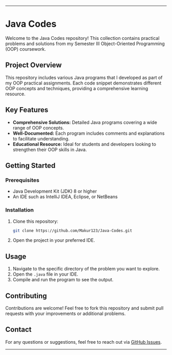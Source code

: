 

---

# Java Codes

Welcome to the Java Codes repository! This collection contains practical problems and solutions from my Semester III Object-Oriented Programming (OOP) coursework.

## Project Overview

This repository includes various Java programs that I developed as part of my OOP practical assignments. Each code snippet demonstrates different OOP concepts and techniques, providing a comprehensive learning resource.

## Key Features

- **Comprehensive Solutions:** Detailed Java programs covering a wide range of OOP concepts.
- **Well-Documented:** Each program includes comments and explanations to facilitate understanding.
- **Educational Resource:** Ideal for students and developers looking to strengthen their OOP skills in Java.

## Getting Started

### Prerequisites

- Java Development Kit (JDK) 8 or higher
- An IDE such as IntelliJ IDEA, Eclipse, or NetBeans

### Installation

1. Clone this repository:
   ```bash
   git clone https://github.com/Makur123/Java-Codes.git
   ```
2. Open the project in your preferred IDE.

## Usage

1. Navigate to the specific directory of the problem you want to explore.
2. Open the `.java` file in your IDE.
3. Compile and run the program to see the output.

## Contributing

Contributions are welcome! Feel free to fork this repository and submit pull requests with your improvements or additional problems.

## Contact

For any questions or suggestions, feel free to reach out via [GitHub Issues](https://github.com/Makur123/Java-Codes/issues).

---


